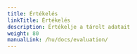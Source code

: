```yaml
---
title: Értékelés
linkTitle: Értékelés
description: Értékelje a tárolt adatait
weight: 80
manualLink: /hu/docs/evaluation/
---
```

<script>
  window.location.href = "/hu/docs/evaluation/";
</script>
